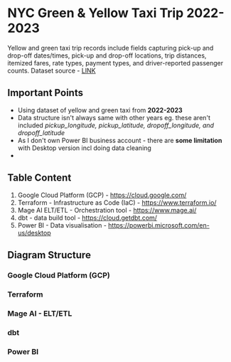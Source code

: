 # NYC Green & Yellow Taxi Trip 2022-2023
Yellow and green taxi trip records include fields capturing pick-up and drop-off dates/times, pick-up and drop-off locations, trip distances, itemized fares, rate types, payment types, and driver-reported passenger counts. Dataset source - [LINK](https://www.nyc.gov/site/tlc/about/tlc-trip-record-data.page)

## Important Points
* Using dataset of yellow and green taxi from **2022-2023**
* Data structure isn't always same with other years eg. these aren't included *pickup_longitude, pickup_latitude, dropoff_longitude, and dropoff_latitude*
* As I don't own Power BI business account - there are **some limitation** with Desktop version incl doing data cleaning
* 

## Table Content
1. Google Cloud Platform (GCP) - https://cloud.google.com/
2. Terraform - Infrastructure as Code (IaC) - https://www.terraform.io/
3. Mage AI ELT/ETL - Orchestration tool - https://www.mage.ai/
4. dbt - data build tool - https://cloud.getdbt.com/
5. Power BI - Data visualisation - https://powerbi.microsoft.com/en-us/desktop

## Diagram Structure

### Google Cloud Platform (GCP)

### Terraform

### Mage AI - ELT/ETL

### dbt 

### Power BI

